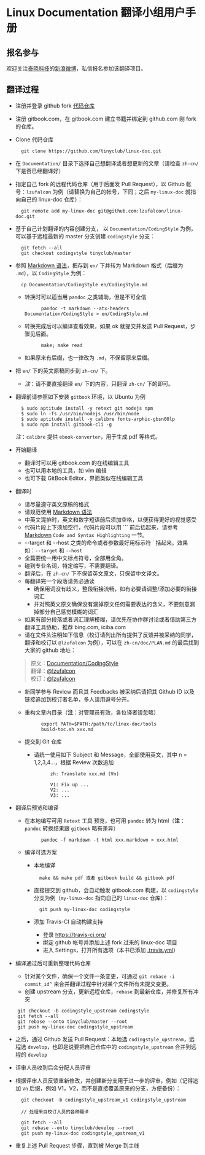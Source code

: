 
# Linux Documentation 翻译小组用户手册

## 报名参与

欢迎关注[泰晓科技](http://tinylab.org)的[新浪微博](http://weibo.com/tinylaborg)，私信报名参加该翻译项目。

## 翻译过程

* 注册并登录 github fork [代码仓库](https://github.com/tinyclub/linux-doc)

* 注册 gitbook.com，在 gitbook.com 建立书籍并绑定到 github.com 刚 fork 的仓库。

* Clone 代码仓库

        git clone https://github.com/tinyclub/linux-doc.git

* 在 `Documentation/` 目录下选择自己想翻译或者想更新的文章（请检查 `zh-cn/` 下是否已经翻译好）

* 指定自己 fork 的远程代码仓库（用于后面发 Pull Request），以 Github 帐号：`lzufalcon` 为例（请替换为自己的帐号，下同；之后 `my-linux-doc` 就指向自己的 linux-doc 仓库）：

        git remote add my-linux-doc git@github.com:lzufalcon/linux-doc.git

* 基于自己计划翻译的内容创建分支， 以 `Documentation/CodingStyle` 为例，可以基于远程最新的 master 分支创建 `codingstyle` 分支：

        git fetch --all
        git checkout codingstyle tinyclub/master

* 参照 [Markdown 语法](http://help.gitbook.com/format/markdown.html)，把存到 `en/` 下并转为 Markdown 格式（后缀为 `.md`），以 `CodingStyle` 为例：

        cp Documentation/CodingStyle en/CodingStyle.md

    * 转换时可以适当用 `pandoc` 之类辅助，但是不可全信

                pandoc -t markdown --atx-headers Documentation/CodingStyle > en/CodingStyle.md

    * 转换完成后可以编译查看效果，如果 ok 就提交并发送 Pull Request，步骤见后面。

                make; make read

    * 如果原来有后缀，也一律改为 `.md`，不保留原来后缀。

* 把 `en/` 下的英文原稿同步到 `zh-cn/` 下。

    * *注*：请不要直接翻译 `en/` 下的内容，只翻译 `zh-cn/` 下的即可。


* 翻译前请参照如下安装 `gitbook` 环境，以 Ubuntu 为例

        $ sudo aptitude install -y retext git nodejs npm
        $ sudo ln -fs /usr/bin/nodejs /usr/bin/node
        $ sudo aptitude install -y calibre fonts-arphic-gbsn00lp
        $ sudo npm install gitbook-cli -g

    *注*：`calibre` 提供 `ebook-converter`，用于生成 pdf 等格式。


* 开始翻译

    * 翻译时可以用 gitbook.com 的在线编辑工具
    * 也可以用本地的工具，如 vim 编辑
    * 也可下载 GitBook Editor，界面类似在线编辑工具

* 翻译时

    * 请尽量遵守英文原稿的格式
    * 请规范使用 [Markdown 语法][markdown]
    * 中英文混排时，英文和数字短语前后须加空格，以便获得更好的视觉感受
    * 代码片段上下须加空行，代码片段可以用 \`\`\` 前后括起来，请参考 [Markdown][markdown] `Code and Syntax Highlighting` 一节。
    * --target 和 --host 之类的命令或者参数最好用标示符 \` 括起来。效果如：`--target` 和 `--host`
    * 全篇要统一用中文标点符号，全部用全角。
    * 碰到专业名词，特定缩写，不需要翻译。
    * 翻译后，在 `zh-cn/` 下不保留英文原文，只保留中文译文。
    * 每翻译完一个段落请务必通读
        * 确保用词没有歧义，整段衔接流畅，如有必要请调整/添加必要的衔接词汇
        * 并对照英文原文确保没有漏掉原文任何需要表达的含义，不要刻意漏掉部分自己感觉模糊的词汇
    * 如果有部分段落或者词汇理解模糊，请优先在协作群讨论或者借助第三方翻译工具协助，推荐 bing.com, iciba.com
    * 请在文件头注明如下信息（校订请列出所有提供了反馈并被采纳的同学，翻译和校订以 `@lzufalcon` 为例），可以在 `zh-cn/doc/PLAN.md` 的最后找到大家的 github 地址：

	> 原文：[Documentation/CodingStyle](http://www.kernel.org/doc/Documentation/CodingStyle)<br/>
	> 翻译：[@lzufalcon](https://github.com/lzufalcon)<br/>
	> 校订：[@lzufalcon](https://github.com/lzufalcon)<br/>

    * 新同学参与 Review 而且其 Feedbacks 被采纳后请把其 Github ID 以及链接追加到校订者名单，多人请用逗号分开。
    * 重构文章内目录（**注**：对管理员有效，各位译者请忽略）

                export PATH=$PATH:/path/to/linux-doc/tools
                build-toc.sh xxx.md

    * 提交到 Git 仓库
        * 请统一使用如下 Subject 和 Message，全部使用英文，其中 n = 1,2,3,4...，根据 Review 次数追加

                    zh: Translate xxx.md (Vn)
                    
                    V1: Fix up ...
                    V2: ...
                    V3: ...

* 翻译后预览和编译

    * 在本地编写可用 `Retext` 工具 预览，也可用 `pandoc` 转为 html（**注**：`pandoc` 转换结果跟 `gitbook` 略有差异）

                pandoc -f markdown -t html xxx.markdown > xxx.html

    * 编译可选方案

        * 本地编译

                make && make pdf 或者 gitbook build && gitbook pdf

        * 直接提交到 github，会自动触发 gitbook.com 构建，以 `codingstyle` 分支为例（`my-linux-doc` 指向自己的 `linux-doc` 仓库）：

                git push my-linux-doc codingstyle

        * 添加 Travis-CI 自动构建支持
            * 登录 <https://travis-ci.org/>
            * 绑定 github 帐号并添加上述 fork 过来的 linux-doc 项目
            * 进入 Settings，打开所有选项（本书已添加 [.travis.yml](../.travis.yml)）

* 编译通过后可重新整理代码仓库

    * 针对某个文件，确保一个文件一条变更，可通过 `git rebase -i commit_id^` 来合并翻译过程中针对某个文件所有未提交变更。
    * 创建 upstream 分支，更新远程仓库，`rebase` 到最新仓库，并修复所有冲突

<!-- -->
        git checkout -b codingstyle_upstream codingstyle
        git fetch --all
        git rebase --onto tinyclub/master --root
        git push my-linux-doc codingstyle_upstream


* 之后，通过 Github 发送 Pull Request：本地选 `codingstyle_upstream`，远程选 `develop`，也即是说要把自己仓库中的 `codingstyle_upstream` 合并到远程的 `develop`

* 评审人员收到后会分配人员评审

* 根据评审人员反馈重新修改，并创建新分支用于进一步的评审，例如（记得追加 `Vn` 后缀，例如 V1，V2，而不是直接覆盖原来的分支，方便备份）：

        git checkout -b codingstyle_upstream_v1 codingstyle_upstream

        // 处理来自校订人员的各种翻译

        git fetch --all
        git rebase --onto tinyclub/develop --root
        git push my-linux-doc codingstyle_upstream_v1

* 重复上述 Pull Request 步骤，直到被 Merge 到主线

[markdown]:http://help.gitbook.com/format/markdown.html
